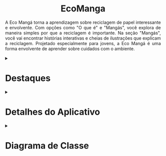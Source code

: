 <h1 align=center>EcoManga</h1>

<p align=justify>		
    A Eco Mangá torna a aprendizagem sobre reciclagem de papel interessante e envolvente. Com opções como "O que é" e "Mangás", você explora de maneira simples por que a reciclagem é importante. Na seção "Mangás", você vai encontrar histórias interativas e cheias de ilustrações que explicam a reciclagem. Projetado especialmente para jovens, a Eco Mangá é uma forma envolvente de aprender sobre cuidados com o ambiente.
</p>

<details>
   <summary><h1>Destaques</h1></summary>
    <ul>
        <li align=justify><strong>Interface Acolhedora:</strong> A tela inicial apresenta um fundo branco e um logotipo amigável "Eco Mangá", dando as boas-vindas aos usuários de forma convidativa.
        </li>
        <br>
        <li align=justify><strong>Exploração Simplificada:</strong> A seção "O que é" fornece explicações claras e acessíveis sobre a importância da reciclagem de papel, ajudando os usuários a compreender seu significado de maneira simples.
        </li>
        <br>
        <li align=justify><strong>Mangás Interativos:</strong> Na seção "Mangás", três "imagebuttons" levam os usuários a histórias ricamente ilustradas e interativas, onde eles podem explorar os processos da reciclagem de papel por meio de personagens cativantes.
        </li>
    	<br>
	<li align=justify><strong>Jornada de Aprendizado:</strong> Os mangás não são apenas histórias, mas também fontes valiosas de conhecimento. Eles fornecem informações detalhadas e práticas sobre a reciclagem de papel, tornando o aprendizado uma experiência envolvente.
	</li>
   	<br>
	<li align=justify><strong>Acessibilidade para Jovens:</strong> Projetado especialmente para adolescentes e crianças, a Eco Mangá oferece uma maneira atraente e inspiradora de ensinar conscientização ambiental desde cedo.
	</li>
	<br>
	<li align=justify><strong>Foco na Sustentabilidade:</strong> O aplicativo tem como objetivo promover a consciência ambiental ao ensinar práticas de reciclagem de papel, incentivando os usuários a adotarem hábitos mais sustentáveis.
	</li>
	<br>
	<li alingn=justify><strong>Design Visualmente Atraente:</strong> As ilustrações coloridas e os personagens carismáticos nos mangás mantêm os usuários envolvidos e entretidos enquanto aprendem.
	</li>
	<br>
	<li alingn=justify><strong>Experiência Educativa Completa:</strong> A Eco Mangá oferece uma experiência completa de aprendizado, permitindo que os usuários explorem, entendam e se comprometam com a reciclagem de papel de maneira significativa.
	</li>
	<br>	
	<li alingn=justify><strong>Aventura Educativa Divertida</strong> Através de uma combinação única de narrativas e conhecimento, o aplicativo oferece uma abordagem divertida para aprender sobre reciclagem de papel.
	</li>
     </ul>

Essas características combinadas criam uma experiência atraente e informativa no Eco Mangá, proporcionando aos usuários uma jornada educativa única sobre a reciclagem de papel.
</details>


<details>
    <summary><h1>Detalhes do Aplicativo</h1></summary>
    <ul>
        <li><strong>Versão do Android:</strong> 9.0 (Pie);</li>
        <li><strong>Número de Telas:</strong> 6;</li>
        <li><strong>Linguagem de Programação:</strong> Java;</li>
        <li><strong>IDE</strong> Android Studio;</li>
    </ul>
</details>

<details>
    <summary><h1>Diagrama de Classe</h1></summary>
    <center><img src="![Diagrama](https://github.com/GustavoHenrique444/EcoManga/assets/127442583/cd7ccb37-2e1e-46bf-af0e-8f6a77e5f86f)"></center>
</details>
